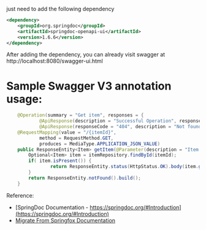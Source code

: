 
just need to add the following dependency
```xml
<dependency>
    <groupId>org.springdoc</groupId>
    <artifactId>springdoc-openapi-ui</artifactId>
    <version>1.6.6</version>
</dependency>
```

After adding the dependency, you can already visit swagger at http://localhost:8080/swagger-ui.html


# Sample Swagger V3 annotation usage:
```java
    @Operation(summary = "Get item", responses = {
            @ApiResponse(description = "Successful Operation", responseCode = "200", content = @Content(mediaType = "application/json", schema = @Schema(implementation = Item.class))),
            @ApiResponse(responseCode = "404", description = "Not found", content = @Content) })
    @RequestMapping(value = "/{itemId}",
            method = RequestMethod.GET,
            produces = MediaType.APPLICATION_JSON_VALUE)
    public ResponseEntity<Item> getItem(@Parameter(description = "Item Id") @PathVariable(value = "itemId") long itemId) {
        Optional<Item> item = itemRepository.findById(itemId);
        if( item.isPresent()) {
                return ResponseEntity.status(HttpStatus.OK).body(item.get());
        }
        return ResponseEntity.notFound().build();
    }
```

Reference: 
* [SpringDoc Documentation - https://springdoc.org/#Introduction](https://springdoc.org/#Introduction)
* [Migrate From Springfox Documentation](https://springdoc.org/#migrating-from-springfox)